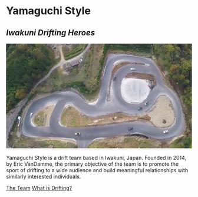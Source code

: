 # Yamaguchi Style
## _Iwakuni Drifting Heroes_
![Alt text](Track_Arial-View-768x432.jpg "Hadashi Tengoku, the home of Yamaguchi Style")

Yamaguchi Style is a drift team based in Iwakuni, Japan. Founded in 2014, by Eric VanDamme, the primary objective of the team is to promote the sport of drifting to a wide audience and build meaningful relationships with similarly interested individuals.

[The Team](bio.md)
[What is Drifting?](topic.md)


